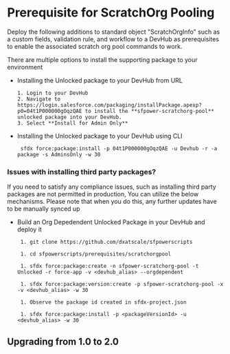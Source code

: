 # Prerequisite for ScratchOrg Pooling

Deploy the following additions to standard object "ScratchOrgInfo" such as a custom fields, validation rule, and workflow to a DevHub as prerequisites to enable the associated scratch org pool commands to work.

There are multiple options to install the supporting package to your environment

-  Installing the Unlocked package to your DevHub from URL

       1. Login to your DevHub
       2. Navigate to https://login.salesforce.com/packaging/installPackage.apexp?p0=04t1P000000gOqzQAE to install the **sfpower-scratchorg-pool** unlocked package into your DevHub.
       3. Select **Install for Admin Only**


-  Installing the Unlocked package to your DevHub using CLI


        sfdx force:package:install -p 04t1P000000gOqzQAE -u Devhub -r -a package -s AdminsOnly -w 30


### Issues with installing third party packages?


If you need to satisfy any compliance issues, such as installing third party packages are not permitted in production, You can utilize the below mechanisms. Please note that when you do this, any further updates have
to be manually synced up


-  Build an Org Depedendent Unlocked Package in your DevHub and deploy it


        1. git clone https://github.com/dxatscale/sfpowerscripts

        1. cd sfpowerscripts/prerequisites/scratchorgpool

        1. sfdx force:package:create -n sfpower-scratchorg-pool -t Unlocked -r force-app -v <devhub_alias> --orgdependent

        1. sfdx force:package:version:create -p sfpower-scratchorg-pool -x -v <devhub_alias> -w 30

        1. Observe the package id created in sfdx-project.json

        1. sfdx force:package:install -p <packageVersionId> -u <devhub_alias> -w 30

## Upgrading from 1.0 to 2.0


